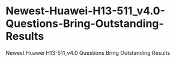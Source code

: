 # Newest-Huawei-H13-511_v4.0-Questions-Bring-Outstanding-Results
Newest Huawei H13-511_v4.0 Questions Bring Outstanding Results

